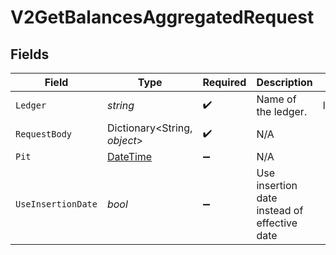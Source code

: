 # V2GetBalancesAggregatedRequest


## Fields

| Field                                                                                 | Type                                                                                  | Required                                                                              | Description                                                                           | Example                                                                               |
| ------------------------------------------------------------------------------------- | ------------------------------------------------------------------------------------- | ------------------------------------------------------------------------------------- | ------------------------------------------------------------------------------------- | ------------------------------------------------------------------------------------- |
| `Ledger`                                                                              | *string*                                                                              | :heavy_check_mark:                                                                    | Name of the ledger.                                                                   | ledger001                                                                             |
| `RequestBody`                                                                         | Dictionary<String, *object*>                                                          | :heavy_check_mark:                                                                    | N/A                                                                                   |                                                                                       |
| `Pit`                                                                                 | [DateTime](https://learn.microsoft.com/en-us/dotnet/api/system.datetime?view=net-5.0) | :heavy_minus_sign:                                                                    | N/A                                                                                   |                                                                                       |
| `UseInsertionDate`                                                                    | *bool*                                                                                | :heavy_minus_sign:                                                                    | Use insertion date instead of effective date                                          |                                                                                       |